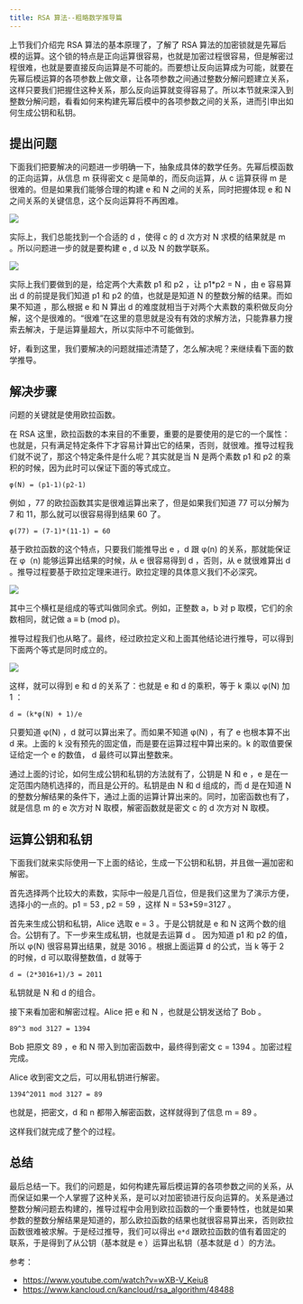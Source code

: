 ```yaml
---
title: RSA 算法--粗略数学推导篇
---
```


上节我们介绍完 RSA 算法的基本原理了，了解了 RSA 算法的加密锁就是先幂后模的运算。这个锁的特点是正向运算很容易，也就是加密过程很容易，但是解密过程很难，也就是要直接反向运算是不可能的。而要想让反向运算成为可能，就要在先幂后模运算的各项参数上做文章，让各项参数之间通过整数分解问题建立关系，这样只要我们把握住这种关系，那么反向运算就变得容易了。所以本节就来深入到整数分解问题，看看如何来构建先幂后模中的各项参数之间的关系，进而引申出如何生成公钥和私钥。

## 提出问题

下面我们把要解决的问题进一步明确一下，抽象成具体的数学任务。先幂后模函数的正向运算，从信息 m 获得密文 c 是简单的，而反向运算，从 c 运算获得 m 是很难的。但是如果我们能够合理的构建 e 和 N 之间的关系，同时把握体现 e 和 N 之间关系的关键信息，这个反向运算将不再困难。

![](https://img.haoqicat.com/2018100402.jpg)

实际上，我们总能找到一个合适的 d ，使得 c 的 d 次方对 N 求模的结果就是 m 。所以问题进一步的就是要构建 e , d 以及 N 的数学联系。

![](https://img.haoqicat.com/2018100403.jpg)

实际上我们要做到的是，给定两个大素数 p1 和 p2 ，让 p1\*p2 = N ，由 e 容易算出 d 的前提是我们知道 p1 和 p2 的值，也就是是知道 N 的整数分解的结果。而如果不知道 ，那么根据 e 和 N 算出 d 的难度就相当于对两个大素数的乘积做反向分解，这个是很难的。“很难”在这里的意思就是没有有效的求解方法，只能靠暴力搜索去解决，于是运算量超大，所以实际中不可能做到。

好，看到这里，我们要解决的问题就描述清楚了，怎么解决呢？来继续看下面的数学推导。

## 解决步骤

问题的关键就是使用欧拉函数。

在 RSA 这里，欧拉函数的本来目的不重要，重要的是要使用的是它的一个属性：也就是，只有满足特定条件下才容易计算出它的结果，否则，就很难。推导过程我们就不说了，那这个特定条件是什么呢？其实就是当 N 是两个素数 p1 和 p2 的乘积的时候，因为此时可以保证下面的等式成立。

```
φ(N) = (p1-1)(p2-1)
```

例如 ，77 的欧拉函数其实是很难运算出来了，但是如果我们知道 77 可以分解为 7 和 11，那么就可以很容易得到结果 60 了。

```
φ(77) = (7-1)*(11-1) = 60
```

基于欧拉函数的这个特点，只要我们能推导出 e ，d 跟 φ(n) 的关系，那就能保证在 φ（n) 能够运算出结果的时候，从 e 很容易得到 d ，否则，从 e 就很难算出 d 。推导过程要基于欧拉定理来进行。欧拉定理的具体意义我们不必深究。

![](https://img.haoqicat.com/2018100601.jpg)

其中三个横杠是组成的等式叫做同余式。例如，正整数 a，b 对 p 取模，它们的余数相同，就记做 a ≡ b (mod p)。

推导过程我们也从略了。最终，经过欧拉定义和上面其他结论进行推导，可以得到下面两个等式是同时成立的。

![](https://img.haoqicat.com/2018100602.jpg)

这样，就可以得到 e 和 d 的关系了：也就是 e 和 d 的乘积，等于 k 乘以 φ(N) 加 1 ：

```
d = (k*φ(N) + 1)/e
```

只要知道 φ(N) ，d 就可以算出来了。而如果不知道 φ(N) ，有了 e 也根本算不出 d 来。上面的 k 没有预先的固定值，而是要在运算过程中算出来的。k 的取值要保证给定一个 e 的数值， d 最终可以算出整数来。

通过上面的讨论，如何生成公钥和私钥的方法就有了，公钥是 N 和 e ，e 是在一定范围内随机选择的，而且是公开的。私钥是由 N 和 d 组成的，而 d 是在知道 N 的整数分解结果的条件下，通过上面的运算计算出来的。同时，加密函数也有了，就是信息 m 的 e 次方对 N 取模，解密函数就是密文 c 的 d 次方对 N 取模。

## 运算公钥和私钥

下面我们就来实际使用一下上面的结论，生成一下公钥和私钥，并且做一遍加密和解密。

首先选择两个比较大的素数，实际中一般是几百位，但是我们这里为了演示方便，选择小的一点的。p1 = 53 , p2 = 59 ，这样 N = 53\*59=3127 。

首先来生成公钥和私钥，Alice 选取 e = 3 。于是公钥就是 e 和 N 这两个数的组合。公钥有了。下一步来生成私钥，也就是去运算 d 。 因为知道 p1 和 p2 的值，所以 φ(N) 很容易算出结果，就是 3016 。根据上面运算 d 的公式，当 k 等于 2 的时候，d 可以取得整数值，d 就等于

```
d = (2*3016+1)/3 = 2011
```

私钥就是 N 和 d 的组合。

接下来看加密和解密过程。Alice 把 e 和 N ，也就是公钥发送给了 Bob 。

```
89^3 mod 3127 = 1394
```

Bob 把原文 89 ，e 和 N 带入到加密函数中，最终得到密文 c = 1394 。加密过程完成。

Alice 收到密文之后，可以用私钥进行解密。

```
1394^2011 mod 3127 = 89
```

也就是，把密文，d 和 n 都带入解密函数，这样就得到了信息 m = 89 。

这样我们就完成了整个的过程。

## 总结

最后总结一下。我们的问题是，如何构建先幂后模运算的各项参数之间的关系，从而保证如果一个人掌握了这种关系，是可以对加密锁进行反向运算的。关系是通过整数分解问题去构建的，推导过程中会用到欧拉函数的一个重要特性，也就是如果参数的整数分解结果是知道的，那么欧拉函数的结果也就很容易算出来，否则欧拉函数很难被求解。于是经过推导，我们可以得出 `e*d` 跟欧拉函数的值有着固定的联系，于是得到了从公钥（基本就是 e ）运算出私钥（基本就是 d ）的方法。

参考：

- https://www.youtube.com/watch?v=wXB-V_Keiu8
- https://www.kancloud.cn/kancloud/rsa_algorithm/48488
